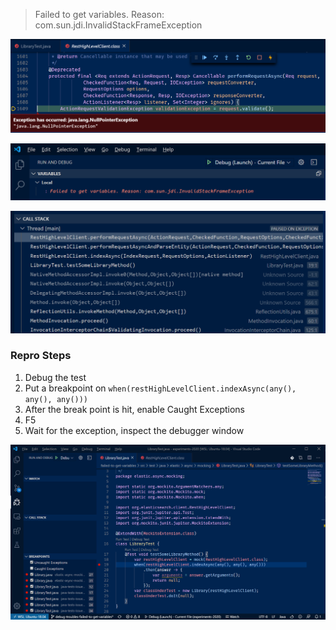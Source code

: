 
>Failed to get variables. Reason: com.sun.jdi.InvalidStackFrameException

![](readme-resources/2020-02-26-09-51-31.png)

![](readme-resources/2020-02-26-09-52-03.png)

![](readme-resources/2020-02-26-09-52-28.png)

### Repro Steps
1. Debug the test
1. Put a breakpoint on `when(restHighLevelClient.indexAsync(any(), any(), any()))`
1. After the break point is hit, enable Caught Exceptions
1. F5
1. Wait for the exception, inspect the debugger window

![](readme-resources/failed-to-get-variables-repro-steps.gif)